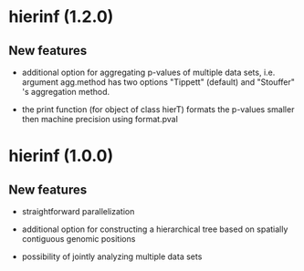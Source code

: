 
# hierinf (1.2.0)

## New features

* additional option for aggregating p-values of multiple data sets, i.e. argument agg.method has two options "Tippett" (default) and "Stouffer" 's aggregation method. 

* the print function (for object of class hierT) formats the p-values smaller then machine precision using format.pval

# hierinf (1.0.0)

## New features

* straightforward parallelization

* additional option for constructing a hierarchical tree based on spatially contiguous genomic positions

* possibility of jointly analyzing multiple data sets
